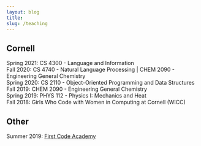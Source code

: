 ```yaml
---
layout: blog
title: 
slug: /teaching
---
```


## Cornell
Spring 2021: CS 4300 - Language and Information <br />
Fall 2020: CS 4740 - Natural Language Processing | CHEM 2090 - Engineering General Chemistry <br />
Spring 2020: CS 2110 - Object-Oriented Programming and Data Structures <br />
Fall 2019: CHEM 2090 - Engineering General Chemistry <br />
Spring 2019: PHYS 112 - Physics I: Mechanics and Heat <br />
Fall 2018: Girls Who Code with Women in Computing at Cornell (WICC) <br />

## Other
Summer 2019: [First Code Academy](https://www.firstcodeacademy.com/) <br />
